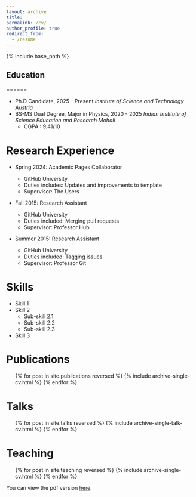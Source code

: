 ```yaml
---
layout: archive
title:
permalink: /cv/
author_profile: true
redirect_from:
  - /resume
---
```


{% include base_path %}

Education
------------------
======
* Ph.D Candidate, 2025 - Present
  _Institute of Science and Technology Austria_
* BS-MS Dual Degree, Major in Physics, 2020 - 2025
  _Indian Institute of Science Education and Research Mohali_
  * CGPA : 9.41/10

Research Experience
======
* Spring 2024: Academic Pages Collaborator
  * GitHub University
  * Duties includes: Updates and improvements to template
  * Supervisor: The Users

* Fall 2015: Research Assistant
  * GitHub University
  * Duties included: Merging pull requests
  * Supervisor: Professor Hub

* Summer 2015: Research Assistant
  * GitHub University
  * Duties included: Tagging issues
  * Supervisor: Professor Git
  
Skills
======
* Skill 1
* Skill 2
  * Sub-skill 2.1
  * Sub-skill 2.2
  * Sub-skill 2.3
* Skill 3

Publications
======
  <ul>{% for post in site.publications reversed %}
    {% include archive-single-cv.html %}
  {% endfor %}</ul>
  
Talks
======
  <ul>{% for post in site.talks reversed %}
    {% include archive-single-talk-cv.html  %}
  {% endfor %}</ul>
  
Teaching
======
  <ul>{% for post in site.teaching reversed %}
    {% include archive-single-cv.html %}
  {% endfor %}</ul>
  
You can view the pdf version [here](https://vigneshasokan31.github.io/files/CV-Vignesh.pdf).
